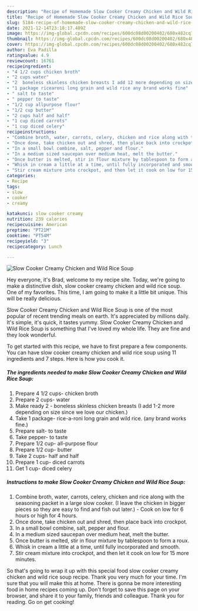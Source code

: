 ```yaml
---
description: "Recipe of Homemade Slow Cooker Creamy Chicken and Wild Rice Soup"
title: "Recipe of Homemade Slow Cooker Creamy Chicken and Wild Rice Soup"
slug: 5184-recipe-of-homemade-slow-cooker-creamy-chicken-and-wild-rice-soup
date: 2021-12-14T23:18:17.489Z
image: https://img-global.cpcdn.com/recipes/600dc08d00200402/680x482cq70/slow-cooker-creamy-chicken-and-wild-rice-soup-recipe-main-photo.jpg
thumbnail: https://img-global.cpcdn.com/recipes/600dc08d00200402/680x482cq70/slow-cooker-creamy-chicken-and-wild-rice-soup-recipe-main-photo.jpg
cover: https://img-global.cpcdn.com/recipes/600dc08d00200402/680x482cq70/slow-cooker-creamy-chicken-and-wild-rice-soup-recipe-main-photo.jpg
author: Eva Padilla
ratingvalue: 4.9
reviewcount: 16761
recipeingredient:
- "4 1/2 cups chicken broth"
- "2 cups water"
- "2  boneless skinless chicken breasts I add 12 more depending on size since we love our chicken"
- "1 package ricearoni long grain and wild rice any brand works fine"
- " salt to taste"
- " pepper to taste"
- "1/2 cup allpurpose flour"
- "1/2 cup butter"
- "2 cups half and half"
- "1 cup diced carrots"
- "1 cup diced celery"
recipeinstructions:
- "Combine broth, water, carrots, celery, chicken and rice along with the seasoning packet in a large slow cooker. (I leave the chicken in bigger pieces so they are easy to find and fish out later.)  Cook on low for 6 hours or high for 4 hours."
- "Once done, take chicken out and shred, then place back into crockpot."
- "In a small bowl combine, salt, pepper and flour."
- "In a medium sized saucepan over medium heat, melt the butter."
- "Once butter is melted, stir in flour mixture by tablespoon to form a roux."
- "Whisk in cream a little at a time, until fully incorporated and smooth."
- "Stir cream mixture into crockpot, and then let it cook on low for 15 more minutes."
categories:
- Recipe
tags:
- slow
- cooker
- creamy

katakunci: slow cooker creamy 
nutrition: 239 calories
recipecuisine: American
preptime: "PT21M"
cooktime: "PT54M"
recipeyield: "3"
recipecategory: Lunch

---
```



![Slow Cooker Creamy Chicken and Wild Rice Soup](https://img-global.cpcdn.com/recipes/600dc08d00200402/680x482cq70/slow-cooker-creamy-chicken-and-wild-rice-soup-recipe-main-photo.jpg)

Hey everyone, it's Brad, welcome to my recipe site. Today, we're going to make a distinctive dish, slow cooker creamy chicken and wild rice soup. One of my favorites. This time, I am going to make it a little bit unique. This will be really delicious.

Slow Cooker Creamy Chicken and Wild Rice Soup is one of the most popular of recent trending meals on earth. It's appreciated by millions daily. It's simple, it's quick, it tastes yummy. Slow Cooker Creamy Chicken and Wild Rice Soup is something that I've loved my whole life. They are fine and they look wonderful.




To get started with this recipe, we have to first prepare a few components. You can have slow cooker creamy chicken and wild rice soup using 11 ingredients and 7 steps. Here is how you cook it.

<!--inarticleads1-->

##### The ingredients needed to make Slow Cooker Creamy Chicken and Wild Rice Soup:

1. Prepare 4 1/2 cups- chicken broth
1. Prepare 2 cups- water
1. Make ready 2 - boneless skinless chicken breasts (I add 1-2 more depending on size since we love our chicken.)
1. Take 1 package- rice-a-roni long grain and wild rice. (any brand works fine.)
1. Prepare  salt- to taste
1. Take  pepper- to taste
1. Prepare 1/2 cup- all-purpose flour
1. Prepare 1/2 cup- butter
1. Take 2 cups- half and half
1. Prepare 1 cup- diced carrots
1. Get 1 cup- diced celery




<!--inarticleads2-->

##### Instructions to make Slow Cooker Creamy Chicken and Wild Rice Soup:

1. Combine broth, water, carrots, celery, chicken and rice along with the seasoning packet in a large slow cooker. (I leave the chicken in bigger pieces so they are easy to find and fish out later.)  - Cook on low for 6 hours or high for 4 hours.
1. Once done, take chicken out and shred, then place back into crockpot.
1. In a small bowl combine, salt, pepper and flour.
1. In a medium sized saucepan over medium heat, melt the butter.
1. Once butter is melted, stir in flour mixture by tablespoon to form a roux.
1. Whisk in cream a little at a time, until fully incorporated and smooth.
1. Stir cream mixture into crockpot, and then let it cook on low for 15 more minutes.




So that's going to wrap it up with this special food slow cooker creamy chicken and wild rice soup recipe. Thank you very much for your time. I'm sure that you will make this at home. There is gonna be more interesting food in home recipes coming up. Don't forget to save this page on your browser, and share it to your family, friends and colleague. Thank you for reading. Go on get cooking!
